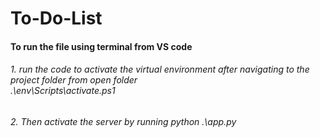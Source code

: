 # To-Do-List
<h4>To run the file using terminal from VS code</h4>
<h6>1. run the code to activate the virtual environment after navigating to the project folder from open folder <br> .\env\Scripts\activate.ps1 </h6>
<h6>2. Then activate the server by running  python .\app.py </h6>
